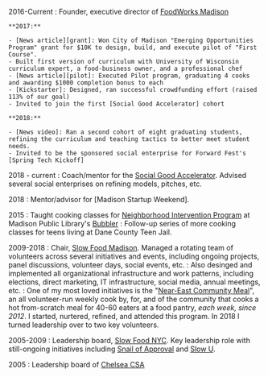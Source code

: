 2016-Current
:   Founder, executive director of [FoodWorks Madison]

    **2017:**

    - [News article][grant]: Won City of Madison "Emerging Opportunities Program" grant for $10K to design, build, and execute pilot of "First Course".
    - Built first version of curriculum with University of Wisconsin curriculum expert, a food-business owner, and a professional chef
    - [News article][pilot]: Executed Pilot program, graduating 4 cooks and awarding $1000 completion bonus to each
    - [Kickstarter]: Designed, ran successful crowdfunding effort (raised 113% of our goal)
    - Invited to join the first [Social Good Accelerator] cohort

    **2018:**

    - [News video]: Ran a second cohort of eight graduating students, refining the curriculum and teaching tactics to better meet student needs.
    - Invited to be the sponsored social enterprise for Forward Fest's [Spring Tech Kickoff]

2018 - current
:   Coach/mentor for the [Social Good Accelerator]. Advised several social enterprises on refining models, pitches, etc.

2018
:   Mentor/advisor for [Madison Startup Weekend].

2015
:   Taught cooking classes for [Neighborhood Intervention Program] at Madison Public Library's [Bubbler]
:   Follow-up series of more cooking classes for teens living at Dane County Teen Jail. 

2009-2018
:   Chair, [Slow Food Madison]. Managed a rotating team of volunteers across several initiatives and events, including ongoing projects, panel discussions, volunteer days, social events, etc.
:   Also desinged and implemented all organizational infrastructure and work patterns, including elections, direct marketing, IT infrastructure, social media, annual meetings, etc.
:   One of my most loved initiatives is the "[Near-East Community Meal]", an all volunteer-run weekly cook by, for, and of the community that cooks a hot from-scratch meal for 40-60 eaters at a food pantry, *each week, since 2012*. I started, nurtered, refined, and attended this program. In 2018 I turned leadership over to two key volunteers.

2005-2009
:   Leadership board, [Slow Food NYC]. Key leadership role with still-ongoing initiatives including [Snail of Approval] and [Slow U].

2005
:   Leadership board of [Chelsea CSA]


[Chelsea CSA]: http://www.chelseacsa.org/
[Slow Food NYC]: http://slowfoodnyc.org
[Slow Food Madison]: http://slowfoodmadison.org
[FoodWorks Madison]: http://www.foodworksmadison.org
[grant]: https://madison.com/ct/news/local/culinary-training-initiative-lands-k-in-funding-from-city/article_64237ca0-605a-57ee-b9e2-0355d1302a1a.html
[pilot]: https://madison.com/ct/entertainment/dining/culinary-training-program-foodworks-creates-cooks-from-scratch/article_a21fed2b-51ca-55a5-8e8a-8a45d0f280c0.html
[Kickstarter]: https://www.kickstarter.com/projects/foodworks-msn/first-course-training-for-professional-kitchen-job
[Social Good Accelerator]: https://socialgoodmadison.org/
[News Video]: http://fox47.com/news/local/special-report-foodworks-madison-bridging-culinary-gap
[Spring Tech Kickoff]: http://www.capitalentrepreneurs.com/2018-spring-tech-kickoff/
[Snail of Approval]: http://www.slowfoodnyc.org/snail-of-approval
[Slow U]: http://www.slowfoodnyc.org/slowu
[Neighborhood Intervention Program]: http://www.capitalcityhues.com/100217NIPS.html
[Bubbler]: http://madisonbubbler.org/
[Near-East Community Meal]: https://slowfoodmadison.org/food-pantry-meals